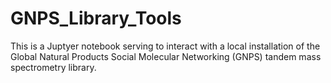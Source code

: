 # GNPS_Library_Tools
This is a Juptyer notebook serving to interact with a local installation of the Global Natural Products Social Molecular Networking (GNPS) tandem mass spectrometry library.
